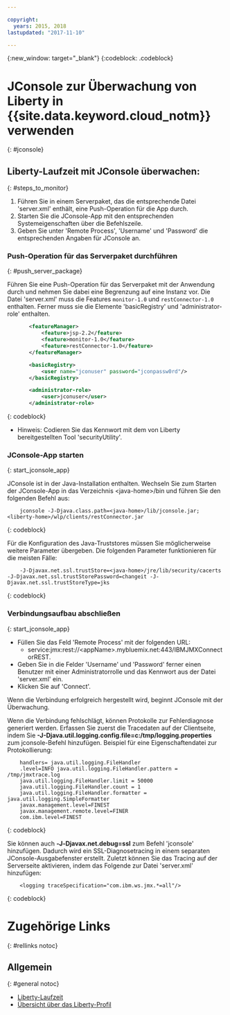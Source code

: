 ```yaml
---

copyright:
  years: 2015, 2018
lastupdated: "2017-11-10"

---
```


{:new_window: target="_blank"}
{:codeblock: .codeblock}

# JConsole zur Überwachung von Liberty in {{site.data.keyword.cloud_notm}} verwenden
{: #jconsole}

## Liberty-Laufzeit mit JConsole überwachen:
{: #steps_to_monitor}

1. Führen Sie in einem Serverpaket, das die entsprechende Datei 'server.xml' enthält, eine Push-Operation für die App durch.
2. Starten Sie die JConsole-App mit den entsprechenden Systemeigenschaften über die Befehlszeile.
3. Geben Sie unter 'Remote Process', 'Username' und 'Password' die entsprechenden Angaben für JConsole an.

### Push-Operation für das Serverpaket durchführen
{: #push_server_package}

Führen Sie eine Push-Operation für das Serverpaket mit der Anwendung durch und nehmen Sie
dabei eine Begrenzung auf eine Instanz vor. Die Datei 'server.xml' muss die Features `monitor-1.0` und `restConnector-1.0` enthalten. Ferner muss sie die Elemente 'basicRegistry' und 'administrator-role' enthalten.
```xml
       <featureManager>
           <feature>jsp-2.2</feature>
           <feature>monitor-1.0</feature>
           <feature>restConnector-1.0</feature>
       </featureManager>

       <basicRegistry>
           <user name="jconuser" password="jconpassw0rd"/>
       </basicRegistry>

       <administrator-role>
           <user>jconuser</user>
       </administrator-role>
```
{: codeblock}

   * Hinweis: Codieren Sie das Kennwort mit dem von Liberty bereitgestellten Tool 'securityUtility'.

### JConsole-App starten
{: start_jconsole_app}

JConsole ist in der Java-Installation enthalten.  Wechseln Sie zum Starten der JConsole-App in das Verzeichnis &lt;java-home&gt;/bin und führen Sie den folgenden Befehl aus:
```
    jconsole -J-Djava.class.path=<java-home>/lib/jconsole.jar;<liberty-home>/wlp/clients/restConnector.jar
```
{: codeblock}

Für die Konfiguration des Java-Truststores müssen Sie möglicherweise weitere Parameter übergeben. Die folgenden Parameter funktionieren für die meisten Fälle:
```
    -J-Djavax.net.ssl.trustStore=<java-home>/jre/lib/security/cacerts -J-Djavax.net.ssl.trustStorePassword=changeit -J-Djavax.net.ssl.trustStoreType=jks
```
{: codeblock}

### Verbindungsaufbau abschließen
{: start_jconsole_app}
  * Füllen Sie das Feld 'Remote Process' mit der folgenden URL:
    * service:jmx:rest://&lt;appName&gt;.mybluemix.net:443/IBMJMXConnectorREST.
  *  Geben Sie in die Felder 'Username' und 'Password' ferner einen Benutzer mit einer Administratorrolle und das Kennwort aus der Datei 'server.xml' ein.
  * Klicken Sie auf 'Connect'.

Wenn die Verbindung erfolgreich hergestellt wird, beginnt
JConsole mit der Überwachung.

Wenn die Verbindung fehlschlägt, können Protokolle zur Fehlerdiagnose generiert werden.  Erfassen Sie zuerst die Tracedaten auf der Clientseite, indem Sie
**-J-Djava.util.logging.config.file=c:/tmp/logging.properties** zum jconsole-Befehl
hinzufügen.
Beispiel für eine Eigenschaftendatei zur Protokollierung:
```
    handlers= java.util.logging.FileHandler
    .level=INFO java.util.logging.FileHandler.pattern = /tmp/jmxtrace.log
    java.util.logging.FileHandler.limit = 50000
    java.util.logging.FileHandler.count = 1
    java.util.logging.FileHandler.formatter = java.util.logging.SimpleFormatter
    javax.management.level=FINEST
    javax.management.remote.level=FINER
    com.ibm.level=FINEST
```
{: codeblock}

Sie können auch <b>&dash;J&dash;Djavax.net.debug=ssl</b> zum Befehl 'jconsole' hinzufügen. Dadurch wird ein SSL-Diagnosetracing in einem separaten JConsole-Ausgabefenster erstellt.  Zuletzt können Sie das Tracing auf der Serverseite aktivieren, indem das Folgende zur Datei 'server.xml' hinzufügen:
```
    <logging traceSpecification="com.ibm.ws.jmx.*=all"/>
```
{: codeblock}

# Zugehörige Links
{: #rellinks notoc}
## Allgemein
{: #general notoc}
* [Liberty-Laufzeit](index.html)
* [Übersicht über das Liberty-Profil](http://www-01.ibm.com/support/knowledgecenter/SSAW57_8.5.5/com.ibm.websphere.wlp.nd.doc/ae/cwlp_about.html)
